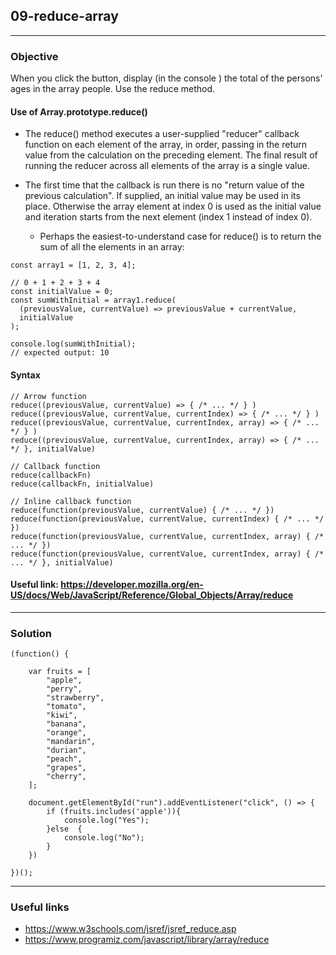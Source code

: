 ## 09-reduce-array

---
### Objective
When you click the button, display (in the console ) the total of the persons' ages in the array people. Use the reduce method.

#### Use of Array.prototype.reduce()
* The reduce() method executes a user-supplied "reducer" callback function on each element of the array, in order, passing in the return value from the calculation on the preceding element. The final result of running the reducer across all elements of the array is a single value.

* The first time that the callback is run there is no "return value of the previous calculation". If supplied, an initial value may be used in its place. Otherwise the array element at index 0 is used as the initial value and iteration starts from the next element (index 1 instead of index 0).
    * Perhaps the easiest-to-understand case for reduce() is to return the sum of all the elements in an array:
````
const array1 = [1, 2, 3, 4];

// 0 + 1 + 2 + 3 + 4
const initialValue = 0;
const sumWithInitial = array1.reduce(
  (previousValue, currentValue) => previousValue + currentValue,
  initialValue
);

console.log(sumWithInitial);
// expected output: 10
````
#### Syntax
````
// Arrow function
reduce((previousValue, currentValue) => { /* ... */ } )
reduce((previousValue, currentValue, currentIndex) => { /* ... */ } )
reduce((previousValue, currentValue, currentIndex, array) => { /* ... */ } )
reduce((previousValue, currentValue, currentIndex, array) => { /* ... */ }, initialValue)

// Callback function
reduce(callbackFn)
reduce(callbackFn, initialValue)

// Inline callback function
reduce(function(previousValue, currentValue) { /* ... */ })
reduce(function(previousValue, currentValue, currentIndex) { /* ... */ })
reduce(function(previousValue, currentValue, currentIndex, array) { /* ... */ })
reduce(function(previousValue, currentValue, currentIndex, array) { /* ... */ }, initialValue)
````
#### Useful link: https://developer.mozilla.org/en-US/docs/Web/JavaScript/Reference/Global_Objects/Array/reduce

---
### Solution
````
(function() {

    var fruits = [
        "apple",
        "perry",
        "strawberry",
        "tomato",
        "kiwi",
        "banana",
        "orange",
        "mandarin",
        "durian",
        "peach",
        "grapes",
        "cherry",
    ];

    document.getElementById("run").addEventListener("click", () => {
        if (fruits.includes('apple')){
            console.log("Yes");
        }else  {
            console.log("No");
        }
    })
    
})();
````
---
### Useful links
* https://www.w3schools.com/jsref/jsref_reduce.asp
* https://www.programiz.com/javascript/library/array/reduce